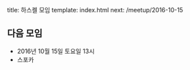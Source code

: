 title: 하스켈 모임
template: index.html
next: /meetup/2016-10-15

## 다음 모임

- 2016년 10월 15일 토요일 13시
- 스포카
